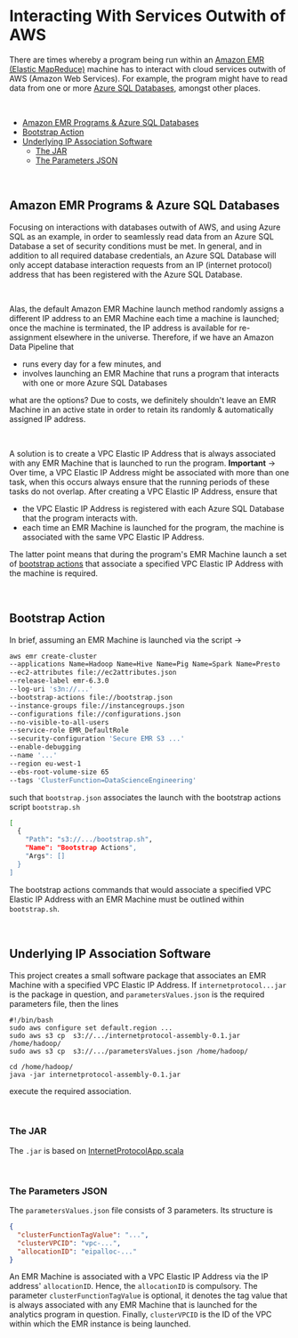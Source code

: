 <br>

# Interacting With Services Outwith of AWS

There are times whereby a program being run within an [Amazon EMR (Elastic MapReduce)](https://docs.aws.amazon.com/emr/latest/ManagementGuide/emr-what-is-emr.html) machine has to 
interact with cloud services outwith of AWS (Amazon Web Services).  For example, the program might have to read data 
from one or more [Azure SQL Databases](https://azure.microsoft.com/en-us/products/azure-sql/database/), amongst other places.  

<br>

* [Amazon EMR Programs & Azure SQL Databases](#amazon-emr-programs--azure-sql-databases)
* [Bootstrap Action](#bootstrap-action)
* [Underlying IP Association Software](#underlying-ip-association-software)
    * [The JAR](#the-jar)
    * [The Parameters JSON](#the-parameters-json)

<br>

## Amazon EMR Programs & Azure SQL Databases

Focusing on interactions with databases outwith of AWS, and using Azure SQL as an example, in order to seamlessly read 
data from an Azure SQL Database a set of security conditions must be met.  In general, and in addition to all 
required database credentials,  an Azure SQL Database will only accept database interaction requests from an 
IP (internet protocol) address that has been registered with the Azure SQL Database.

<br>

Alas, the default Amazon EMR Machine launch method randomly assigns a different IP address to an EMR Machine each 
time a machine is launched; once the machine is terminated, the IP address is available for re-assignment 
elsewhere in the universe.  Therefore, if we have an Amazon Data Pipeline that 

* runs every day for a few minutes, and 
* involves launching an EMR Machine that runs a program that interacts with one or more Azure SQL Databases

what are the options?  Due to costs, we definitely shouldn't leave an EMR Machine in an active state in 
order to retain its randomly & automatically assigned IP address.

<br>

A solution is to create a VPC Elastic IP Address that is always associated with any EMR Machine that is launched to 
run the program.  **Important** → Over time, a VPC Elastic IP Address might be associated with more than one task, 
when this occurs always ensure that the running periods of these tasks do not overlap.  After creating a VPC Elastic IP 
Address, ensure that

* the VPC Elastic IP Address is registered with each Azure SQL Database that the program interacts with.
* each time an EMR Machine is launched for the program, the machine is associated with the same VPC Elastic IP Address.

The latter point means that during the program's EMR Machine launch a set of [bootstrap actions](https://docs.aws.amazon.com/emr/latest/ManagementGuide/emr-plan-software.html) that associate a specified VPC 
Elastic IP Address with the machine is required.  

<br>

## Bootstrap Action

In brief, assuming an EMR Machine is launched via the script →

```bash
aws emr create-cluster 
--applications Name=Hadoop Name=Hive Name=Pig Name=Spark Name=Presto 
--ec2-attributes file://ec2attributes.json  
--release-label emr-6.3.0 
--log-uri 's3n://...' 
--bootstrap-actions file://bootstrap.json 
--instance-groups file://instancegroups.json 
--configurations file://configurations.json 
--no-visible-to-all-users 
--service-role EMR_DefaultRole 
--security-configuration 'Secure EMR S3 ...' 
--enable-debugging 
--name '...' 
--region eu-west-1 
--ebs-root-volume-size 65 
--tags 'ClusterFunction=DataScienceEngineering'

```

such that `bootstrap.json` associates the launch with the bootstrap actions script `bootstrap.sh`

```bash
[
  {
    "Path": "s3://.../bootstrap.sh",
    "Name": "Bootstrap Actions",
    "Args": []
  }
]
```

The bootstrap actions commands that would associate a specified VPC Elastic IP Address with an EMR Machine must be 
outlined within `bootstrap.sh`.  

<br>

## Underlying IP Association Software

This project creates a small software package that associates an EMR Machine with a specified VPC Elastic IP Address. 
If `internetprotocol...jar` is the package in question, and `parametersValues.json` is the required parameters 
file, then the  lines

```shell
#!/bin/bash
sudo aws configure set default.region ...
sudo aws s3 cp  s3://.../internetprotocol-assembly-0.1.jar /home/hadoop/
sudo aws s3 cp  s3://.../parametersValues.json /home/hadoop/

cd /home/hadoop/
java -jar internetprotocol-assembly-0.1.jar

```

execute the required association.  

<br>

### The JAR

The `.jar` is based on [InternetProtocolApp.scala](./src/main/scala/com/grey/InternetProtocolApp.scala)

<br>

### The Parameters JSON

The `parametersValues.json` file consists of 3 parameters. Its structure is

```json
{
  "clusterFunctionTagValue": "...",
  "clusterVPCID": "vpc-...",
  "allocationID": "eipalloc-..."
}
```

An EMR Machine is associated with a VPC Elastic IP Address via the IP address' `allocationID`.  Hence, the 
`allocationID` is compulsory.  The parameter `clusterFunctionTagValue` is optional, it denotes the tag value that is always 
associated with any EMR Machine that is launched for the analytics program in question.  Finally, `clusterVPCID` is 
the ID of the VPC within which the EMR instance is being launched.

<br>
<br>
<br>
<br>